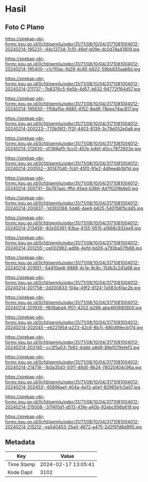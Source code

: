 # Hasil

## Foto C Plano

https://sirekap-obj-formc.kpu.go.id/0cfd/pemilu/pdpr/31/71/08/10/04/3171081004012-20240214-195231--44c13734-7c10-46ef-b09e-dc0d74a41909.jpg

https://sirekap-obj-formc.kpu.go.id/0cfd/pemilu/pdpr/31/71/08/10/04/3171081004012-20240214-195400--c1c1f0ac-fd29-4c85-b922-59bb835aab6d.jpg

https://sirekap-obj-formc.kpu.go.id/0cfd/pemilu/pdpr/31/71/08/10/04/3171081004012-20240214-211737--7b8376c5-6e5b-4d57-b632-94772f164d57.jpg

https://sirekap-obj-formc.kpu.go.id/0cfd/pemilu/pdpr/31/71/08/10/04/3171081004012-20240214-195830--1158a15e-6685-4152-8ed9-78eee74ac817.jpg

https://sirekap-obj-formc.kpu.go.id/0cfd/pemilu/pdpr/31/71/08/10/04/3171081004012-20240214-200223--770b19f2-7f2f-4403-8139-3c79d052e0a8.jpg

https://sirekap-obj-formc.kpu.go.id/0cfd/pemilu/pdpr/31/71/08/10/04/3171081004012-20240214-212630--d1368af5-5cc0-457e-b4bf-40cc7872603e.jpg

https://sirekap-obj-formc.kpu.go.id/0cfd/pemilu/pdpr/31/71/08/10/04/3171081004012-20240214-200552--301470d0-7cb1-45f0-91e2-4d9eedb1bf1d.jpg

https://sirekap-obj-formc.kpu.go.id/0cfd/pemilu/pdpr/31/71/08/10/04/3171081004012-20240214-200731--5b787adc-fffd-45ed-b366-4d7f02f4b6e0.jpg

https://sirekap-obj-formc.kpu.go.id/0cfd/pemilu/pdpr/31/71/08/10/04/3171081004012-20240214-200837--1d392088-5d46-4ae9-b625-540156f5cd45.jpg

https://sirekap-obj-formc.kpu.go.id/0cfd/pemilu/pdpr/31/71/08/10/04/3171081004012-20240214-213459--82e50361-83ba-4135-9515-a1668c932ee9.jpg

https://sirekap-obj-formc.kpu.go.id/0cfd/pemilu/pdpr/31/71/08/10/04/3171081004012-20240214-201255--ce002962-ad6b-4efd-bd26-a793ba07fb66.jpg

https://sirekap-obj-formc.kpu.go.id/0cfd/pemilu/pdpr/31/71/08/10/04/3171081004012-20240214-201651--54410ae8-6888-4c1e-9c8c-154b3c241a98.jpg

https://sirekap-obj-formc.kpu.go.id/0cfd/pemilu/pdpr/31/71/08/10/04/3171081004012-20240214-201758--2d200833-104a-49f2-8124-7a583c61ac2b.jpg

https://sirekap-obj-formc.kpu.go.id/0cfd/pemilu/pdpr/31/71/08/10/04/3171081004012-20240214-201935--f608abd4-ff01-4202-b298-abe460680600.jpg

https://sirekap-obj-formc.kpu.go.id/0cfd/pemilu/pdpr/31/71/08/10/04/3171081004012-20240214-202045--e622195d-a223-42c6-8b7c-680d99ecb174.jpg

https://sirekap-obj-formc.kpu.go.id/0cfd/pemilu/pdpr/31/71/08/10/04/3171081004012-20240214-202145--cc3f5a53-7b92-4ddd-a8d9-89ef079efef3.jpg

https://sirekap-obj-formc.kpu.go.id/0cfd/pemilu/pdpr/31/71/08/10/04/3171081004012-20240214-214718--1b0a35d3-50f1-48d5-9b24-78020404c96a.jpg

https://sirekap-obj-formc.kpu.go.id/0cfd/pemilu/pdpr/31/71/08/10/04/3171081004012-20240214-202453--65896aef-404a-4e13-a0e1-82965e1c5a07.jpg

https://sirekap-obj-formc.kpu.go.id/0cfd/pemilu/pdpr/31/71/08/10/04/3171081004012-20240214-215008--37f4f0d1-d513-43fe-a40b-92ebc956b619.jpg

https://sirekap-obj-formc.kpu.go.id/0cfd/pemilu/pdpr/31/71/08/10/04/3171081004012-20240214-215212--ea540453-35a0-4672-a475-2d2f97d8d995.jpg


## Metadata

| Key        | Value               |
| ---------- | ------------------- |
| Time Stamp | 2024-02-17 13:05:41 |
| Kode Dapil | 3102                |



